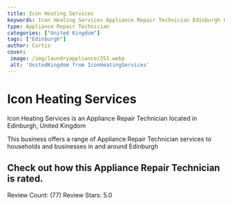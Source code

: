 ```yaml
---
title: Icon Heating Services
keywords: Icon Heating Services Appliance Repair Technician Edinburgh United Kingdom 
type: Appliance Repair Technician 
categories: ["United Kingdom"]
tags: ["Edinburgh"]
author: Curtis
cover:
 image: /img/laundryappliance/353.webp
 alt: 'UnitedKingdom from IconHeatingServices'
---
```


# Icon Heating Services
Icon Heating Services is an Appliance Repair Technician located in Edinburgh, United Kingdom

This business offers a range of Appliance Repair Technician services to households and businesses in and around Edinburgh

## Check out how this Appliance Repair Technician is rated.
Review Count: (77)
Review Stars: 5.0
